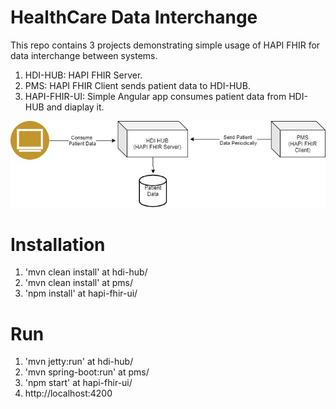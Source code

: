# HealthCare Data Interchange
This repo contains 3 projects demonstrating simple usage of HAPI FHIR for data interchange between systems.
1. HDI-HUB: HAPI FHIR Server.
2. PMS: HAPI FHIR Client sends patient data to HDI-HUB.
3. HAPI-FHIR-UI: Simple Angular app consumes patient data from HDI-HUB and diaplay it.

![HDI Architecture](HDI.jpg?raw=true "HDI")



# Installation
1. 'mvn clean install' at hdi-hub/
2. 'mvn clean install' at pms/
3. 'npm install' at hapi-fhir-ui/

# Run
1. 'mvn jetty:run' at hdi-hub/
2. 'mvn spring-boot:run' at pms/
3. 'npm start' at hapi-fhir-ui/
4.  http://localhost:4200
